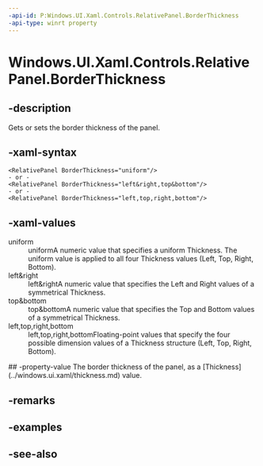 ```yaml
---
-api-id: P:Windows.UI.Xaml.Controls.RelativePanel.BorderThickness
-api-type: winrt property
---
```


<!-- Property syntax
public Windows.UI.Xaml.Thickness BorderThickness { get;  set; }
-->

# Windows.UI.Xaml.Controls.RelativePanel.BorderThickness

## -description
Gets or sets the border thickness of the panel.



## -xaml-syntax
```xaml
<RelativePanel BorderThickness="uniform"/>
- or -
<RelativePanel BorderThickness="left&right,top&bottom"/>
- or -
<RelativePanel BorderThickness="left,top,right,bottom"/>
```


## -xaml-values
<dl><dt>uniform</dt><dd>uniformA numeric value that specifies a uniform Thickness. The uniform value is applied to all four Thickness values (Left, Top, Right, Bottom).</dd>
<dt>left&amp;right</dt><dd>left&amp;rightA numeric value that specifies the Left and Right values of a symmetrical Thickness.</dd>
<dt>top&amp;bottom</dt><dd>top&amp;bottomA numeric value that specifies the Top and Bottom values of a symmetrical Thickness.</dd>
<dt>left,top,right,bottom</dt><dd>left,top,right,bottomFloating-point values that specify the four possible dimension values of a Thickness structure (Left, Top, Right, Bottom).</dd>
</dl>
## -property-value
The border thickness of the panel, as a [Thickness](../windows.ui.xaml/thickness.md) value.

## -remarks

## -examples

## -see-also
